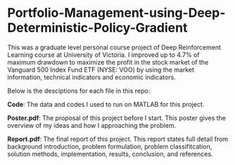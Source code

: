 # Portfolio-Management-using-Deep-Deterministic-Policy-Gradient
This was a graduate level personal course project of Deep Reinforcement Learning course at University of Victoria. I improved up to 4.7% of maximum drawdown to maximize the profit in the stock market of the Vanguard 500 Index Fund ETF (NYSE: VOO) by using the market information, technical indicators and economic indicators.

Below is the desciptions for each file in this repo:

**Code**: The data and codes I used to run on MATLAB for this project.

**Poster.pdf**: The proposal of this project before I start. This poster gives the overview of my ideas and how I approaching the problem.

**Report.pdf**: The final report of this project. This report states full detail from background introduction, problem formulation, problem classifitcation, solution methods, implementation, results, conclusion, and references.
